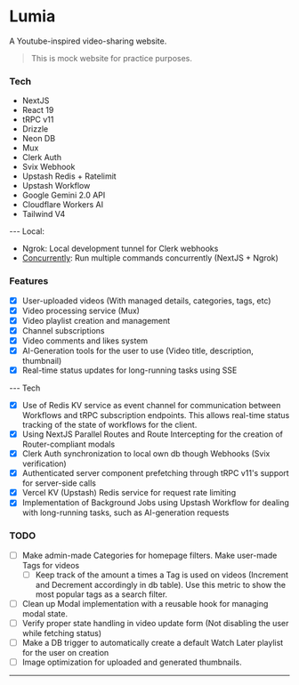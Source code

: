 # Lumia

A Youtube-inspired video-sharing website.

> This is mock website for practice purposes.

### Tech

- NextJS
- React 19
- tRPC v11
- Drizzle
- Neon DB
- Mux
- Clerk Auth
- Svix Webhook
- Upstash Redis + Ratelimit
- Upstash Workflow
- Google Gemini 2.0 API
- Cloudflare Workers AI
- Tailwind V4

--- Local:

- Ngrok: Local development tunnel for Clerk webhooks
- [Concurrently](https://github.com/open-cli-tools/concurrently): Run multiple commands concurrently (NextJS + Ngrok)

### Features

- [x] User-uploaded videos (With managed details, categories, tags, etc)
- [x] Video processing service (Mux)
- [x] Video playlist creation and management
- [x] Channel subscriptions
- [x] Video comments and likes system
- [x] AI-Generation tools for the user to use (Video title, description, thumbnail)
- [x] Real-time status updates for long-running tasks using SSE

--- Tech

- [x] Use of Redis KV service as event channel for communication between Workflows and tRPC subscription endpoints. This allows real-time status tracking of the state of workflows for the client.
- [x] Using NextJS Parallel Routes and Route Intercepting for the creation of Router-compliant modals
- [x] Clerk Auth synchronization to local own db though Webhooks (Svix verification)
- [x] Authenticated server component prefetching through tRPC v11's support for server-side calls
- [x] Vercel KV (Upstash) Redis service for request rate limiting
- [x] Implementation of Background Jobs using Upstash Workflow for dealing with long-running tasks, such as AI-generation requests

### TODO

- [ ] Make admin-made Categories for homepage filters. Make user-made Tags for videos
    - [ ] Keep track of the amount a times a Tag is used on videos (Increment and Decrement accordingly in db table). Use this metric to show the most popular tags as a search filter.
- [ ] Clean up Modal implementation with a reusable hook for managing modal state.
- [ ] Verify proper state handling in video update form (Not disabling the user while fetching status)
- [ ] Make a DB trigger to automatically create a default Watch Later playlist for the user on creation
- [ ] Image optimization for uploaded and generated thumbnails.

---
